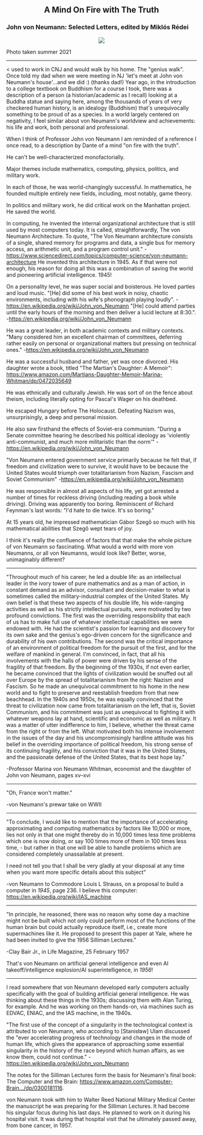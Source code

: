 ## <div align="center">A Mind On Fire with The Truth<div>
### John von Neumann: Selected Letters, edited by Miklós Rédei

<div align="center">
  <img src="https://bradleyculley.github.io/images/John_von_Neumann.jpeg" />
</div>

Photo taken summer 2021

------------------------------------------

<
used to work in CNJ and would walk by his home. The "genius walk".
Once told my dad when we were meeting in NJ 'let's meet at John von Neumann's house'...and we did :) (thanks dad!)
Year ago, in the introduction to a college textbook on Buddhism for a course I took,
there was a description of a person (a historian/academic as I recall) looking at a Buddha statue
and saying here, among the thousands of years of very checkered human history, is an idealogy (Buddhism)
that's unequivocally something to be proud of as a species.
In a world largely centered on negativity, I feel similar about von Neumann's worldview and achievements: his life and work, both personal and professional.
>

When I think of Professor John von Neumann I am reminded of a reference I once read, to a description by Dante of a mind "on fire with the truth".

He can't be well-characterized monofactorially.

Major themes include mathematics, computing, physics, politics, and military work.

In each of those, he was world-changingly successful.
In mathematics, he founded multiple entirely new fields, including, most notably, game theory.

In politics and military work, he did critical work on the Manhattan project. He saved the world.

In computing, he invented the internal organizational architecture that is still used by most computers today.
It is called, straightforwardly, The von Neumann Architecture.
To quote, "The Von Neumann architecture consists of a single, shared memory for programs and data, a single bus for memory access, an arithmetic unit, and a program control unit."
-https://www.sciencedirect.com/topics/computer-science/von-neumann-architecture
He invented this architecture in 1945.
As if that were not enough, his reason for doing all this was a combination of saving the world and pioneering artificial intelligence. 1945!

On a personality level, he was super social and boisterous.
He loved parties and loud music. "[He] did some of his best work in noisy, chaotic environments, including with his wife's phonograph playing loudly". -https://en.wikipedia.org/wiki/John_von_Neumann
"[He] could attend parties until the early hours of the morning and then deliver a lucid lecture at 8:30.". -https://en.wikipedia.org/wiki/John_von_Neumann

He was a great leader, in both academic contexts and military contexts.
"Many considered him an excellent chairman of committees, deferring rather easily on personal or organizational matters but pressing on technical ones." -https://en.wikipedia.org/wiki/John_von_Neumann

He was a successful husband and father, yet was once divorced. His daughter wrote a book, titled "The Martian's Daughter: A Memoir": https://www.amazon.com/Martians-Daughter-Memoir-Marina-Whitman/dp/0472035649

He was ethnically and culturally Jewish. He was sort of on the fence about theism, including literally opting for Pascal's Wager on his deathbed.

He escaped Hungary before The Holocaust. Defeating Nazism was, unsurprisingly, a deep and personal mission.

He also saw firsthand the effects of Soviet-era communism.
"During a Senate committee hearing he described his political ideology as 'violently anti-communist, and much more militaristic than the norm'" -https://en.wikipedia.org/wiki/John_von_Neumann

"Von Neumann entered government service primarily because he felt that, if freedom and civilization were to survive, it would have to be because the United States would triumph over totalitarianism from Nazism, Fascism and Soviet Communism" -https://en.wikipedia.org/wiki/John_von_Neumann

He was responsible in almost all aspects of his life, yet got arrested a number of times for reckless driving (including reading a book while driving).
Driving was apparently too boring. Reminiscent of Richard Feynman's last words: "I'd hate to die twice. It's so boring."

At 15 years old, he impressed mathematician Gábor Szegő so much with his mathematical abilities that Szegő wept tears of joy.

I think it's really the confluence of factors that that make the whole picture of von Neumann so fascinating.
What would a world with more von Neumanns, or all von Neumanns, would look like? Better, worse, unimaginably different?

------------------------------------------

"Throughout much of his career, he led a double life: as an intellectual leader in the ivory tower of pure mathematics and as a man of action, in constant demand as an advisor, consultant and decision-maker to what is sometimes called the military-industrial complex of the United States. My own belief is that these two aspects of his double life, his wide-ranging activities as well as his strictly intellectual pursuits, were motivated by two profound convictions. The first was the overriding responsibility that each of us has to make full use of whatever intellectual capabilities we were endowed with. He had the scientist's passion for learning and discovery for its own sake and the genius's ego-driven concern for the significance and durability of his own contributions. The second was the critical importance of an environment of political freedom for the pursuit of the first, and for the welfare of mankind in general.
I'm convinced, in fact, that all his involvements with the halls of power were driven by his sense of the fragility of that freedom. By the beginning of the 1930s, if not even earlier, he became convinced that the lights of civilization would be snuffed out all over Europe by the spread of totalitarianism from the right: Nazism and Fascism. So he made an unequivocal commitment to his home in the new world and to fight to preserve and reestablish freedom from that new beachhead.
In the 1940s and 1950s, he was equally convinced that the threat to civilization now came from totalitarianism on the left, that is, Soviet Communism, and his commitment was just as unequivocal to fighting it with whatever weapons lay at hand, scientific and economic as well as military. It was a matter of utter indifference to him, I believe, whether the threat came from the right or from the left. What motivated both his intense involvement in the issues of the day and his uncompromisingly hardline attitude was his belief in the overriding importance of political freedom, his strong sense of its continuing fragility, and his conviction that it was in the United States, and the passionate defense of the United States, that its best hope lay."

-Professor Marina von Neumann Whitman,
economist and the daughter of John von Neumann, pages xv–xvi

------------------------------------------

"Oh, France won't matter."

-von Neumann's prewar take on WWII

------------------------------------------

"To conclude, I would like to mention that the importance of accelerating approximating and computing mathematics by factors like 10,000 or more, lies not only in that one might thereby do in 10,000 times less time problems which one is now doing, or say 100 times more of them in 100 times less time, - but rather in that one will be able to handle problems which are considered completely unassailable at present.

I need not tell you that I shall be very gladly at your disposal at any time when you want more specific details about this subject"

-von Neumann to Commodore Louis L Strauss, on a proposal to build a computer in *1945*, page 236. I believe this computer: https://en.wikipedia.org/wiki/IAS_machine

------------------------------------------

"In principle, he reasoned, there was no reason why some day a machine might not be built which not only could perform most of the functions of the human brain but could actually reproduce itself, i.e., create more supermachines like it. He proposed to present this paper at Yale, where he had been invited to give the 1956 Silliman Lectures."

-Clay Bair Jr., in Life Magazine, 25 February 1957

That's von Neumann on artificial general intelligence and even AI takeoff/intelligence explosion/AI superintelligence, in *1956*!

------------------------------------------

I read somewhere that von Neumann developed early computers actually specifically with the goal of building artificial general intelligence. He was thinking about these things in the 1930s; discussing them with Alan Turing, for example. And he was working on them hands-on, via machines such as EDVAC, ENIAC, and the IAS machine, in the 1940s.

"The first use of the concept of a singularity in the technological context is attributed to von Neumann, who according to [Stanisław] Ulam discussed the "ever accelerating progress of technology and changes in the mode of human life, which gives the appearance of approaching some essential singularity in the history of the race beyond which human affairs, as we know them, could not continue."
-https://en.wikipedia.org/wiki/John_von_Neumann

The notes for the Silliman Lectures form the basis for Neumann's final book: The Computer and the Brain: https://www.amazon.com/Computer-Brain.../dp/0300181116.

von Neumann took with him to Walter Reed National Military Medical Center the manuscript he was preparing for the Silliman Lectures. It had become his singular focus during his last days. He planned to work on it during his hospital visit. It was during that hospital visit that he ultimately passed away, from bone cancer, in 1957.
